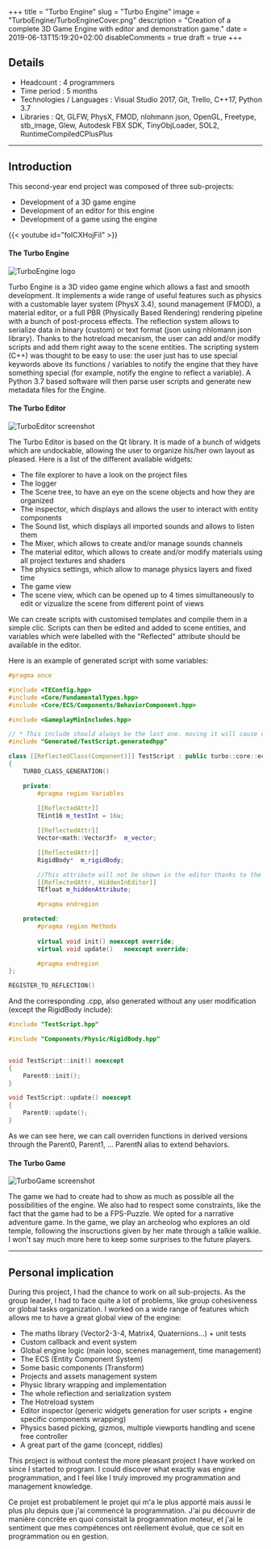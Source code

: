 +++
title = "Turbo Engine"
slug = "Turbo Engine"
image = "TurboEngine/TurboEngineCover.png"
description = "Creation of a complete 3D Game Engine with editor and demonstration game."
date = 2019-06-13T15:19:20+02:00
disableComments = true
draft = true
+++

## Details
- Headcount : 4 programmers
- Time period : 5 months
- Technologies / Languages : Visual Studio 2017, Git, Trello, C++17, Python 3.7
- Libraries : Qt, GLFW, PhysX, FMOD, nlohmann json, OpenGL, Freetype, stb_image, Glew, Autodesk FBX SDK, TinyObjLoader, SOL2, RuntimeCompiledCPlusPlus

---

## Introduction

This second-year end project was composed of three sub-projects:

- Development of a 3D game engine
- Development of an editor for this engine
- Development of a game using the engine

{{< youtube id="foICXHojFiI" >}}

<p> </p>

#### The Turbo Engine

![TurboEngine logo](/TurboEngine/TurboEngineStamp.png#center)

Turbo Engine is a 3D video game engine which allows a fast and smooth development. It implements a wide range of useful features such as physics with a customable layer system (PhysX 3.4), sound management (FMOD), a material editor, or a full PBR (Physically Based Rendering) rendering pipeline with a bunch of post-process effects. The reflection system allows to serialize data in binary (custom) or text format (json using nhlomann json library). Thanks to the hotreload mecanism, the user can add and/or modify scripts and add them right away to the scene entities. The scripting system (C++) was thought to be easy to use: the user just has to use special keywords above its functions / variables to notify the engine that they have something special (for example, notify the engine to reflect a variable). A Python 3.7 based software will then parse user scripts and generate new metadata files for the Engine.

#### The Turbo Editor

![TurboEditor screenshot](/TurboEngine/TurboEngineEditor.PNG#center)

The Turbo Editor is based on the Qt library. It is made of a bunch of widgets which are undockable, allowing the user to organize his/her own layout as pleased. Here is a list of the different available widgets:

- The file explorer to have a look on the project files
- The logger
- The Scene tree, to have an eye on the scene objects and how they are organized
- The inspector, which displays and allows the user to interact with entity components
- The Sound list, which displays all imported sounds and allows to listen them
- The Mixer, which allows to create and/or manage sounds channels
- The material editor, which allows to create and/or modify materials using all project textures and shaders
- The physics settings, which allow to manage physics layers and fixed time
- The game view
- The scene view, which can be opened up to 4 times simultaneously to edit or vizualize the scene from different point of views

We can create scripts with customised templates and compile them in a simple clic. Scripts can then be edited and added to scene entities, and variables which were labelled with the "Reflected" attribute should be available in the editor.

Here is an example of generated script with some variables:

```cpp
#pragma once

#include <TEConfig.hpp>
#include <Core/FundamentalTypes.hpp>
#include <Core/ECS/Components/BehaviorComponent.hpp>

#include <GameplayMinIncludes.hpp>

// * This include should always be the last one. moving it will cause conflicts
#include "Generated/TestScript.generatedhpp"

class [[ReflectedClass(Component)]] TestScript : public turbo::core::ecs::BehaviorComponent
{
	TURBO_CLASS_GENERATION()

	private:
		#pragma region Variables
		
		[[ReflectedAttr]]
		TEint16	m_testInt = 16u;

		[[ReflectedAttr]]
		Vector<math::Vector3f>	m_vector;

		[[ReflectedAttr]]
		RigidBody*	m_rigidBody;

		//This attribute will not be shown in the editor thanks to the HiddenInEditor attribute
		[[ReflectedAttr, HiddenInEditor]]
		TEfloat	m_hiddenAttribute;

		#pragma endregion

	protected:
		#pragma region Methods
		
		virtual void init()	noexcept override;
		virtual void update()	noexcept override;

		#pragma endregion
};

REGISTER_TO_REFLECTION()
```

And the corresponding .cpp, also generated without any user modification (except the RigidBody include):

```cpp
#include "TestScript.hpp"

#include "Components/Physic/RigidBody.hpp"


void TestScript::init() noexcept
{
	Parent0::init();
}

void TestScript::update() noexcept
{
	Parent0::update();
}
```

As we can see here, we can call overriden functions in derived versions through the Parent0, Parent1, ... ParentN alias to extend behaviors.

#### The Turbo Game

![TurboGame screenshot](/TurboEngine/TurboGame.jpg#center)

The game we had to create had to show as much as possible all the possibilities of the engine. We also had to respect some constraints, like the fact that the game had to be a FPS-Puzzle. We opted for a narrative adventure game. In the game, we play an archeolog who explores an old temple, following the inscructions given by her mate through a talkie walkie. I won't say much more here to keep some surprises to the future players.

--- 

## Personal implication

During this project, I had the chance to work on all sub-projects. As the group leader, I had to face quite a lot of problems, like group cohesiveness or global tasks organization. I worked on a wide range of features which allows me to have a great global view of the engine:

- The maths library (Vector2-3-4, Matrix4, Quaternions...) + unit tests
- Custom callback and event system
- Global engine logic (main loop, scenes management, time management)
- The ECS (Entity Component System)
- Some basic components (Transform)
- Projects and assets management system
- Physic library wrapping and implementation
- The whole reflection and serialization system
- The Hotreload system
- Editor inspector (generic widgets generation for user scripts + engine specific components wrapping)
- Physics based picking, gizmos, multiple viewports handling and scene free controller
- A great part of the game (concept, riddles)

This project is without contest the more pleasant project I have worked on since I started to program. I could discover what exactly was engine programmation, and I feel like I truly improved my programmation and management knowledge.

Ce projet est probablement le projet qui m'a le plus apporté mais aussi le plus plu depuis que j'ai commencé la programmation. J'ai pu découvrir de manière concrète en quoi consistait la programmation moteur, et j'ai le sentiment que mes compétences ont réellement évolué, que ce soit en programmation ou en gestion.